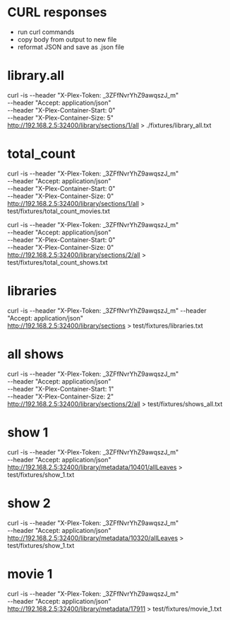 # CURL responses

- run curl commands
- copy body from output to new file
- reformat JSON and save as .json file

# library.all
curl -is --header "X-Plex-Token: _3ZFfNvrYhZ9awqszJ_m"\
         --header "Accept: application/json"\
         --header "X-Plex-Container-Start: 0"\
         --header "X-Plex-Container-Size: 5"\
         http://192.168.2.5:32400/library/sections/1/all > ./fixtures/library_all.txt

# total_count
curl -is --header "X-Plex-Token: _3ZFfNvrYhZ9awqszJ_m"\
         --header "Accept: application/json"\
         --header "X-Plex-Container-Start: 0"\
         --header "X-Plex-Container-Size: 0"\
         http://192.168.2.5:32400/library/sections/1/all > test/fixtures/total_count_movies.txt

curl -is --header "X-Plex-Token: _3ZFfNvrYhZ9awqszJ_m"\
         --header "Accept: application/json"\
         --header "X-Plex-Container-Start: 0"\
         --header "X-Plex-Container-Size: 0"\
         http://192.168.2.5:32400/library/sections/2/all > test/fixtures/total_count_shows.txt

# libraries
curl -is --header "X-Plex-Token: _3ZFfNvrYhZ9awqszJ_m" --header "Accept: application/json"\
         http://192.168.2.5:32400/library/sections > test/fixtures/libraries.txt

# all shows
curl -is --header "X-Plex-Token: _3ZFfNvrYhZ9awqszJ_m"\
         --header "Accept: application/json"\
         --header "X-Plex-Container-Start: 1"\
         --header "X-Plex-Container-Size: 2"\
         http://192.168.2.5:32400/library/sections/2/all > test/fixtures/shows_all.txt

# show 1
curl -is --header "X-Plex-Token: _3ZFfNvrYhZ9awqszJ_m"\
         --header "Accept: application/json"\
         http://192.168.2.5:32400/library/metadata/10401/allLeaves > test/fixtures/show_1.txt

# show 2
curl -is --header "X-Plex-Token: _3ZFfNvrYhZ9awqszJ_m"\
         --header "Accept: application/json"\
         http://192.168.2.5:32400/library/metadata/10320/allLeaves > test/fixtures/show_1.txt


# movie 1
curl -is --header "X-Plex-Token: _3ZFfNvrYhZ9awqszJ_m"\
         --header "Accept: application/json"\
         http://192.168.2.5:32400/library/metadata/17911 > test/fixtures/movie_1.txt
